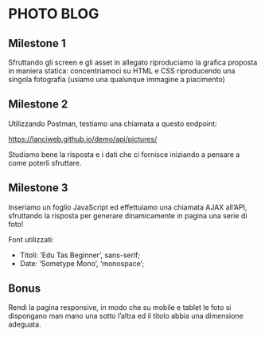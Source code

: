 # PHOTO BLOG

## Milestone 1

Sfruttando gli screen e gli asset in allegato riproduciamo la grafica proposta in maniera statica: concentriamoci su HTML e CSS riproducendo una singola fotografia (usiamo una qualunque immagine a piacimento)

## Milestone 2

Utilizzando Postman, testiamo una chiamata a questo endpoint: 

https://lanciweb.github.io/demo/api/pictures/

Studiamo bene la risposta e i dati che ci fornisce iniziando a pensare a come poterli sfruttare.

## Milestone 3

Inseriamo un foglio JavaScript ed effettuiamo una chiamata AJAX all’API, sfruttando la risposta per generare dinamicamente in pagina una serie di foto!

Font utilizzati:

- Titoli:  ‘Edu Tas Beginner’, sans-serif;
- Date: ‘Sometype Mono’, ‘monospace’;

## Bonus

Rendi la pagina responsive, in modo che su mobile e tablet le foto si dispongano man mano una sotto l’altra ed il titolo abbia una dimensione adeguata.
